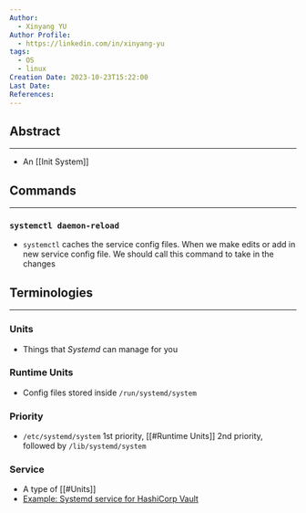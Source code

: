 ```yaml
---
Author:
  - Xinyang YU
Author Profile:
  - https://linkedin.com/in/xinyang-yu
tags:
  - OS
  - linux
Creation Date: 2023-10-23T15:22:00
Last Date: 
References:
---
```

## Abstract
---
- An [[Init System]] 


## Commands
---
### ``systemctl daemon-reload``
- ``systemctl`` caches the service config files. When we make edits or add in new service config file. We should call this command to take in the changes


## Terminologies
---
### Units
- Things that *Systemd* can manage for you
### Runtime Units
- Config files stored inside `/run/systemd/system`
### Priority 
- `/etc/systemd/system` 1st priority, [[#Runtime Units]] 2nd priority, followed by `/lib/systemd/system`
### Service
- A type of [[#Units]]
- [Example: Systemd service for HashiCorp Vault](https://chat.openai.com/share/be72b529-70e8-43a0-b083-1410f6ab2302)